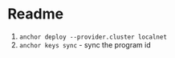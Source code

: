 # Readme

1. `anchor deploy --provider.cluster localnet`
2. `anchor keys sync` - sync the program id